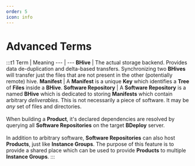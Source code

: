 ```yaml
---
order: 5
icon: info
---
```


<style>
    .t1 td {
        vertical-align: text-top;
    }
    .t1 th:first-child {
        width: 25%;
    }
</style>

# Advanced Terms

:::t1
Term | Meaning
--- | ---
**BHive** | The actual storage backend. Provides data de-duplication and delta-based transfers. Synchronizing two **BHives** will transfer just the files that are not present in the other (potentially remote) hive.
**Manifest** | A **Manifest** is a unique **Key** which identifies a **Tree** of **Files** inside a **BHive**.
**Software Repository** | A **Software Repository** is a named **BHive** which is dedicated to storing **Manifests** which contain arbitrary _deliverables_. This is not necessarily a piece of software. It may be _any_ set of files and directories.<br/><br/>When building a **Product**, it's declared dependencies are resolved by querying all **Software Repositories** on the target **BDeploy** server.<br/><br/>In addition to arbitrary software, **Software Repositories** can also host **Products**, just like **Instance Groups**. The purpose of this feature is to provide a shared place which can be used to provide **Products** to multiple **Instance Groups**.
:::
